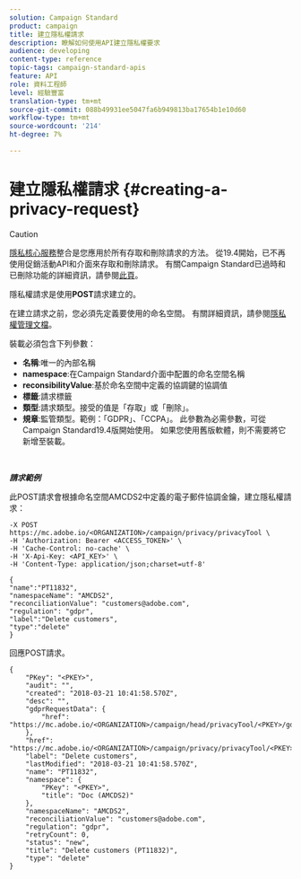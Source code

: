 ```yaml
---
solution: Campaign Standard
product: campaign
title: 建立隱私權請求
description: 瞭解如何使用API建立隱私權要求
audience: developing
content-type: reference
topic-tags: campaign-standard-apis
feature: API
role: 資料工程師
level: 經驗豐富
translation-type: tm+mt
source-git-commit: 088b49931ee5047fa6b949813ba17654b1e10d60
workflow-type: tm+mt
source-wordcount: '214'
ht-degree: 7%

---
```



# 建立隱私權請求 {#creating-a-privacy-request}

>[!CAUTION]
>
>[隱私核心服務](https://adobe.io/apis/cloudplatform/gdpr.html)整合是您應用於所有存取和刪除請求的方法。 從19.4開始，已不再使用促銷活動API和介面來存取和刪除請求。 有關Campaign Standard已過時和已刪除功能的詳細資訊，請參閱[此頁](../../rn/using/deprecated-features.md)。

隱私權請求是使用&#x200B;**POST**&#x200B;請求建立的。

在建立請求之前，您必須先定義要使用的命名空間。 有關詳細資訊，請參閱[隱私權管理文檔](https://helpx.adobe.com/tw/campaign/kb/acs-privacy.html#ManagingPrivacyRequests)。

裝載必須包含下列參數：

* **名稱**:唯一的內部名稱
* **namespace**:在Campaign Standard介面中配置的命名空間名稱
* **reconsibilityValue**:基於命名空間中定義的協調鍵的協調值
* **標籤**:請求標籤
* **類型**:請求類型。接受的值是「存取」或「刪除」。
* **規章**:監管類型。範例：「GDPR」、「CCPA」。 此參數為必需參數，可從Campaign Standard19.4版開始使用。 如果您使用舊版軟體，則不需要將它新增至裝載。

<br/>

***請求範例***

此POST請求會根據命名空間AMCDS2中定義的電子郵件協調金鑰，建立隱私權請求：

```
-X POST https://mc.adobe.io/<ORGANIZATION>/campaign/privacy/privacyTool \
-H 'Authorization: Bearer <ACCESS_TOKEN>' \
-H 'Cache-Control: no-cache' \
-H 'X-Api-Key: <API_KEY>' \
-H 'Content-Type: application/json;charset=utf-8'

{
"name":"PT11832",
"namespaceName": "AMCDS2",
"reconciliationValue": "customers@adobe.com",
"regulation": "gdpr",
"label":"Delete customers",
"type":"delete"
}
```

回應POST請求。

```
{
    "PKey": "<PKEY>",
    "audit": "",
    "created": "2018-03-21 10:41:58.570Z",
    "desc": "",
    "gdprRequestData": {
        "href": "https://mc.adobe.io/<ORGANIZATION>/campaign/head/privacyTool/<PKEY>/gdprRequestData/"
    },
    "href": "https://mc.adobe.io/<ORGANIZATION>/campaign/privacy/privacyTool/<PKEY>",
    "label": "Delete customers",
    "lastModified": "2018-03-21 10:41:58.570Z",
    "name": "PT11832",
    "namespace": {
        "PKey": "<PKEY>",
        "title": "Doc (AMCDS2)"
    },
    "namespaceName": "AMCDS2",
    "reconciliationValue": "customers@adobe.com",
    "regulation": "gdpr",
    "retryCount": 0,
    "status": "new",
    "title": "Delete customers (PT11832)",
    "type": "delete"
}
```
